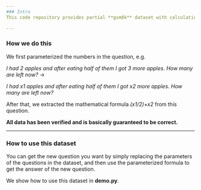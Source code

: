 ```yaml
---
### Intro
This code repository provides partial **gsm8k** dataset with calculation formulas. This **gsm8k_var** dataset is a by-product of our experiments.

---
```

### How we do this
We first parameterized the numbers in the question, e.g.

*I had 2 apples and after eating half of them I got 3 more apples. How many are left now?* ->

*I had x1 apples and after eating half of them I got x2 more apples. How many are left now?*

After that, we extracted the mathematical formula *(x1/2)+x2* from this question.

**All data has been verified and is basically guaranteed to be correct.**

---
### How to use this dataset
You can get the new question you want by simply replacing the parameters of the questions in the dataset, and then use the parameterized formula to get the answer of the new question.

We show how to use this dataset in **demo.py**.
